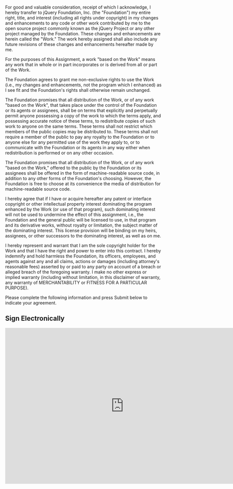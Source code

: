 <script>{
	"title": "jQuery Foundation Copyright Assignment Agreement"
}</script>

For good and valuable consideration, receipt of which I acknowledge, I hereby
transfer to jQuery Foundation, Inc. (the "Foundation") my entire right, title,
and interest (including all rights under copyright) in my changes and enhancements
to any code or other work contributed by me to the open source project commonly
known as the jQuery Project or any other project managed by the Foundation.
These changes and enhancements are herein called the "Work." The work hereby
assigned shall also include any future revisions of these changes and enhancements
hereafter made by me.

For the purposes of this Assignment, a work "based on the Work" means any work
that in whole or in part incorporates or is derived from all or part of the Work.

The Foundation agrees to grant me non-exclusive rights to use the Work (i.e., my
changes and enhancements, not the program which I enhanced) as I see fit and the
Foundation's rights shall otherwise remain unchanged.

The Foundation promises that all distribution of the Work, or of any work "based
on the Work", that takes place under the control of the Foundation or its agents
or assignees, shall be on terms that explicitly and perpetually permit anyone
possessing a copy of the work to which the terms apply, and possessing accurate
notice of these terms, to redistribute copies of such work to anyone on the same
terms. These terms shall not restrict which members of the public copies may be
distributed to. These terms shall not require a member of the public to pay any
royalty to the Foundation or to anyone else for any permitted use of the work
they apply to, or to communicate with the Foundation or its agents in any way
either when redistribution is performed or on any other occasion.

The Foundation promises that all distribution of the Work, or of any work "based
on the Work," offered to the public by the Foundation or its assignees shall be
offered in the form of machine-readable source code, in addition to any other
forms of the Foundation's choosing. However, the Foundation is free to choose at
its convenience the media of distribution for machine-readable source code.

I hereby agree that if I have or acquire hereafter any patent or interface
copyright or other intellectual property interest dominating the program enhanced
by the Work (or use of that program), such dominating interest will not be used
to undermine the effect of this assignment, i.e., the Foundation and the general
public will be licensed to use, in that program and its derivative works, without
royalty or limitation, the subject matter of the dominating interest. This license
provision will be binding on my heirs, assignees, or other successors to the
dominating interest, as well as on me.

I hereby represent and warrant that I am the sole copyright holder for the Work
and that I have the right and power to enter into this contract. I hereby
indemnify and hold harmless the Foundation, its officers, employees, and agents
against any and all claims, actions or damages (including attorney's reasonable
fees) asserted by or paid to any party on account of a breach or alleged breach
of the foregoing warranty. I make no other express or implied warranty (including
without limitation, in this disclaimer of warranty, any warranty of
MERCHANTABILITY or FITNESS FOR A PARTICULAR PURPOSE).

Please complete the following information and press Submit below to indicate
your agreement.

<h2 id="signelectronically">Sign Electronically</h2>

<iframe src="https://docs.google.com/forms/d/1Glak4tfXzuVOe6db1iu2W2XIwEhPdEYLm3fr561hJfw/viewform?embedded=true#start=embed"
	width="760" height="500" frameborder="0" marginheight="0" marginwidth="0">
	Loading...</iframe>
